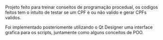 Projeto feito para treinar conseitos de programação procedual, os codigos feitos tem o intuito de testar se um CPF é ou não valido e gerar CPFs validos.

Foi implementado posteriomente utilizando o Qt Designer uma interface grafica para os scripts, juntamente como alguns conceitos de POO.